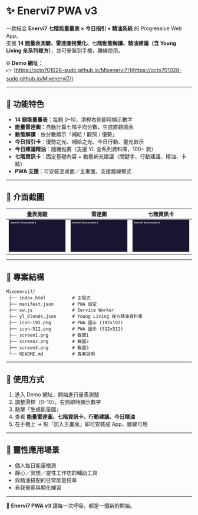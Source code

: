 
# ✨ Enervi7 PWA v3

一款結合 **Enervi7 七階能量量表 × 今日指引 × 精油系統** 的 Progressive Web App。  
支援 **14 題量表測驗、雷達圖視覺化、七階動態解讀、精油建議（含 Young Living 全系列複方）**，並可安裝到手機，離線使用。

🌐 **Demo 網址**：  
👉 [https://octo701028-sudo.github.io/Mixenervi7/](https://octo701028-sudo.github.io/Mixenervi7/)

---

## 🚀 功能特色
- **14 題能量量表**：每題 0–10，滑桿右側即時顯示數字  
- **能量雷達圖**：自動計算七階平均分數，生成直觀圖表  
- **動態解讀**：依分數顯示「補給 / 觀照 / 優勢」  
- **今日指引卡**：優勢之光、補給之光、今日行動、靈光啟示  
- **今日建議精油**：隨機推薦（支援 YL 全系列資料庫，100+ 款）  
- **七階資訊卡**：固定基礎內容 + 動態補充建議（關鍵字、行動建議、精油、卡點）  
- **PWA 支援**：可安裝至桌面／主畫面，支援離線模式  

---

## 📸 介面截圖

| 量表測驗 | 雷達圖 | 七階資訊卡 |
|-----------|--------|-------------|
| ![screen1](./screen1.png) | ![screen2](./screen2.png) | ![screen3](./screen3.png) |

---

## 📂 專案結構
```
Mixenervi7/
 ├── index.html          # 主程式
 ├── manifest.json       # PWA 設定
 ├── sw.js               # Service Worker
 ├── yl_blends.json      # Young Living 複方精油資料庫
 ├── icon-192.png        # PWA 圖示 (192x192)
 ├── icon-512.png        # PWA 圖示 (512x512)
 ├── screen1.png         # 截圖1
 ├── screen2.png         # 截圖2
 ├── screen3.png         # 截圖3
 └── README.md           # 專案說明
```

---

## 📖 使用方式
1. 進入 Demo 網址，開始進行量表測驗  
2. 調整滑桿（0–10），右側即時顯示數字  
3. 點擊「生成能量圖」  
4. 查看 **能量雷達圖、七階資訊卡、行動建議、今日精油**  
5. 在手機上 → 點「加入主畫面」即可安裝成 App，離線可用  

---

## 🌈 靈性應用場景
- 個人每日能量檢測  
- 靜心／冥想／靈性工作坊的輔助工具  
- 與精油搭配的日常能量校準  
- 自我覺察與顯化練習  

---

💜 **Enervi7 PWA v3** 讓每一次呼吸，都是一個新的開始。
